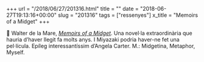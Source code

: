+++
url = "/2018/06/27/201316.html"
title = ""
date = "2018-06-27T19:13:16+00:00"
slug = "201316"
tags = ["ressenyes"]
x_title = "Memoirs of a Midget"
+++

📖 Walter de la Mare, *[Memoirs of a Midget](https://en.wikipedia.org/wiki/Memoirs_of_a_Midget)*. Una novel·la extraordinària que hauria d’haver llegit fa molts anys. I Miyazaki podria haver-ne fet una pel·lícula. Epíleg interessantíssim d’Angela Carter. M.: Midgetina, Metaphor, Myself.
